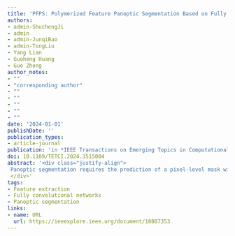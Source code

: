 ```yaml
---
title: 'PFPS: Polymerized Feature Panoptic Segmentation Based on Fully Convolutional Networks'
authors:
- admin-ShuchengJi
- admin
- admin-JunqiBao
- admin-TongLiu
- Yang Lian
- Guoheng Huang
- Guo Zhong
author_notes:
- ""
- "corresponding author"
- ""
- ""
- ""
- ""
- ""
date: '2024-01-01'
publishDate: ''
publication_types:
- article-journal
publication: 'in *IEEE Transactions on Emerging Topics in Computational Intelligence* [SCI,JCR Q1]'
doi: 10.1109/TETCI.2024.3515004
abstract: '<div class="justify-align">
 Panoptic segmentation requires the prediction of a pixel-level mask with a category label in an image. In recent years, panoptic segmentation has been gaining more attention since it can help us understand objects and the environment in many fields, such as medical images, remote sensing images, and autonomous driving. However, existing panoptic segmentation methods are usually challenging for multi-scale object segmentation and boundary localization. In this paper, we propose a Polymerized Feature Panoptic Segmentation (PFPS) to enhance the network's feature representation ability by polymerizing the extracted stage features. Specifically, we propose a Generalization-Enhanced Stage Feature Generation Module (GSFGM) to extract and enhance the stage features. In the GSFGM, a novel Sampled and Concated Feature Generation (SCFG) is designed as an individual component, which polymerizes the convoluted backbone features to enhance multi-scale feature representation. Thereafter, we propose a Stage Feature Re-weight Module (SFRM) to ensure the network can learn efficient information from the massive channels. Moreover, we further propose a Unified Encoder Module (UEM) to provide spatial information and compress the high-dimensional features by coordinating convolution operations and channel attention. To demonstrate the superiority of the proposed PFPS, we conduct experiments on the COCO-2017 and the Cityscapes validation datasets. The experimental results indicate that the PFPS achieves a better performance in PQ of 43.0%, SQ of 80.4%, RQ of 51.9%, PQ<sup>th</sup> of 48.6%, SQ<sup>th</sup> of 82.6%, RQ<sup>th</sup> of 58.1%, PQ<sup>st</sup> of 34.6% on COCO-2017 validation dataset, while PQ of 61.7%, and PQ<sup>st</sup> of 67.9% on Cityscapes validation dataset.
 </div>'
tags:
- Feature extraction
- Fully convolutional networks
- Panoptic segmentation
links:
- name: URL
  url: https://ieeexplore.ieee.org/document/10807353
---
```

